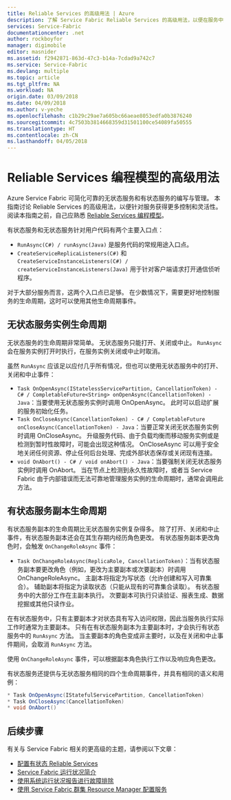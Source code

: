 ```yaml
---
title: Reliable Services 的高级用法 | Azure
description: 了解 Service Fabric Reliable Services 的高级用法，以便在服务中提高灵活性。
services: Service-Fabric
documentationcenter: .net
author: rockboyfor
manager: digimobile
editor: masnider
ms.assetid: f2942871-863d-47c3-b14a-7cdad9a742c7
ms.service: Service-Fabric
ms.devlang: multiple
ms.topic: article
ms.tgt_pltfrm: NA
ms.workload: NA
origin.date: 03/09/2018
ms.date: 04/09/2018
ms.author: v-yeche
ms.openlocfilehash: c1b29c29ae7a605bc66aeae8053edfa0b3876240
ms.sourcegitcommit: 4c7503b3814668359d31501100ce54089fa50555
ms.translationtype: HT
ms.contentlocale: zh-CN
ms.lasthandoff: 04/05/2018
---
```

# <a name="advanced-usage-of-the-reliable-services-programming-model"></a>Reliable Services 编程模型的高级用法
Azure Service Fabric 可简化可靠的无状态服务和有状态服务的编写与管理。 本指南讨论 Reliable Services 的高级用法，以便针对服务获得更多控制和灵活性。 阅读本指南之前，自己应熟悉 [Reliable Services 编程模型](service-fabric-reliable-services-introduction.md)。

有状态服务和无状态服务针对用户代码有两个主要入口点：

* `RunAsync(C#) / runAsync(Java)` 是服务代码的常规用途入口点。
* `CreateServiceReplicaListeners(C#)` 和 `CreateServiceInstanceListeners(C#) / createServiceInstanceListeners(Java)` 用于针对客户端请求打开通信侦听程序。

对于大部分服务而言，这两个入口点已足够。 在少数情况下，需要更好地控制服务的生命周期，这时可以使用其他生命周期事件。

## <a name="stateless-service-instance-lifecycle"></a>无状态服务实例生命周期
无状态服务的生命周期非常简单。 无状态服务只能打开、关闭或中止。 `RunAsync` 会在服务实例打开时执行，在服务实例关闭或中止时取消。 

虽然 `RunAsync` 应该足以应付几乎所有情况，但也可以使用无状态服务中的打开、关闭和中止事件：

* `Task OnOpenAsync(IStatelessServicePartition, CancellationToken) - C# / CompletableFuture<String> onOpenAsync(CancellationToken) - Java`：当要使用无状态服务实例时调用 OnOpenAsync。 此时可以启动扩展的服务初始化任务。
* `Task OnCloseAsync(CancellationToken) - C# / CompletableFuture onCloseAsync(CancellationToken) - Java`：当要正常关闭无状态服务实例时调用 OnCloseAsync。 升级服务代码、由于负载均衡而移动服务实例或是检测到暂时性故障时，可能会出现这种情况。 OnCloseAsync 可以用于安全地关闭任何资源、停止任何后台处理、完成外部状态保存或关闭现有连接。
* `void OnAbort() - C# / void onAbort() - Java`：当要强制关闭无状态服务实例时调用 OnAbort。 当在节点上检测到永久性故障时，或者当 Service Fabric 由于内部错误而无法可靠地管理服务实例的生命周期时，通常会调用此方法。

## <a name="stateful-service-replica-lifecycle" ></a>有状态服务副本生命周期

有状态服务副本的生命周期比无状态服务实例复杂得多。 除了打开、关闭和中止事件，有状态服务副本还会在其生存期内经历角色更改。 有状态服务副本更改角色时，会触发 `OnChangeRoleAsync` 事件：

* `Task OnChangeRoleAsync(ReplicaRole, CancellationToken)`：当有状态服务副本要更改角色（例如，更改为主要副本或次要副本）时调用 OnChangeRoleAsync。 主副本将指定为写状态（允许创建和写入可靠集合）。 辅助副本将指定为读取状态（只能从现有的可靠集合读取）。 有状态服务中的大部分工作在主副本执行。 次要副本可执行只读验证、报表生成、数据挖掘或其他只读作业。

在有状态服务中，只有主要副本才对状态具有写入访问权限，因此当服务执行实际工作时通常为主要副本。 只有在有状态服务副本为主要副本时，才会执行有状态服务中的 `RunAsync` 方法。 当主要副本的角色变成非主要时，以及在关闭和中止事件期间，会取消 `RunAsync` 方法。

使用 `OnChangeRoleAsync` 事件，可以根据副本角色执行工作以及响应角色更改。

有状态服务还提供与无状态服务相同的四个生命周期事件，并具有相同的语义和用例：

```csharp
* Task OnOpenAsync(IStatefulServicePartition, CancellationToken)
* Task OnCloseAsync(CancellationToken)
* void OnAbort()
```

## <a name="next-steps"></a>后续步骤
有关与 Service Fabric 相关的更高级的主题，请参阅以下文章：

* [配置有状态 Reliable Services](service-fabric-reliable-services-configuration.md)
* [Service Fabric 运行状况简介](service-fabric-health-introduction.md)
* [使用系统运行状况报告进行故障排除](service-fabric-understand-and-troubleshoot-with-system-health-reports.md)
* [使用 Service Fabric 群集 Resource Manager 配置服务](service-fabric-cluster-resource-manager-configure-services.md)

<!--Update_Description: update meta properties -->